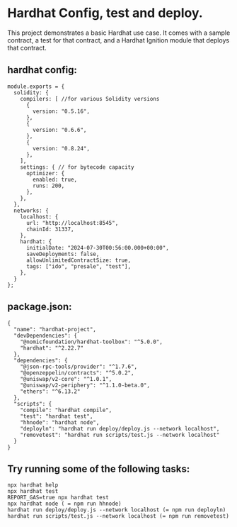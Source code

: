 # Hardhat Config, test and deploy.

This project demonstrates a basic Hardhat use case. It comes with a sample contract, a test for that contract, and a Hardhat Ignition module that deploys that contract.

## hardhat config:

```
module.exports = {
  solidity: {
    compilers: [ //for various Solidity versions
      {
        version: "0.5.16",
      },
      {
        version: "0.6.6",
      },
      {
        version: "0.8.24",
      },
    ],
    settings: { // for bytecode capacity
      optimizer: {
        enabled: true,
        runs: 200,
      },
    },
  },
  networks: {
    localhost: {
      url: "http://localhost:8545",
      chainId: 31337,
    },
    hardhat: {
      initialDate: "2024-07-30T00:56:00.000+00:00",
      saveDeployments: false,
      allowUnlimitedContractSize: true,
      tags: ["ido", "presale", "test"],
    },
  }
};
```

## package.json:

```
{
  "name": "hardhat-project",
  "devDependencies": {
    "@nomicfoundation/hardhat-toolbox": "^5.0.0",
    "hardhat": "^2.22.7"
  },
  "dependencies": {
    "@json-rpc-tools/provider": "^1.7.6",
    "@openzeppelin/contracts": "^5.0.2",
    "@uniswap/v2-core": "^1.0.1",
    "@uniswap/v2-periphery": "^1.1.0-beta.0",
    "ethers": "^6.13.2"
  },
  "scripts": {
    "compile": "hardhat compile",
    "test": "hardhat test",
    "hhnode": "hardhat node",
    "deployln": "hardhat run deploy/deploy.js --network localhost",
    "removetest": "hardhat run scripts/test.js --network localhost"
  }
}
```

## Try running some of the following tasks:

```shell
npx hardhat help
npx hardhat test
REPORT_GAS=true npx hardhat test
npx hardhat node ( = npm run hhnode)
hardhat run deploy/deploy.js --network localhost (= npm run deployln)
hardhat run scripts/test.js --network localhost (= npm run removetest)
```
